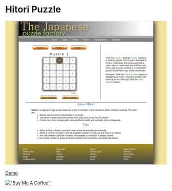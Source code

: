# Hitori Puzzle

[![Hitori](assets/hitoripuzzle.png)](https://hesbon-osoro.github.io/Hitori-Puzzle)

[Demo](https://hesbon-osoro.github.io/Hitori-Puzzle)

[!["Buy Me A Coffee"](https://www.buymeacoffee.com/assets/img/custom_images/orange_img.png)](https://www.buymeacoffee.com/wazimu)
